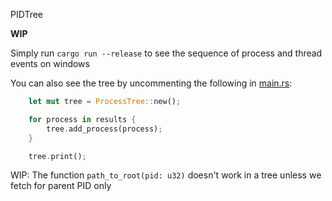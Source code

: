 PIDTree

**WIP**

Simply run `cargo run --release` to see the sequence of process and thread events on windows

You can also see the tree by uncommenting the following in [main.rs](src/main.rs):
```rust
    let mut tree = ProcessTree::new();

    for process in results {
        tree.add_process(process);
    }

    tree.print();
```

WIP: The function `path_to_root(pid: u32)` doesn't work in a tree unless we fetch for parent PID only